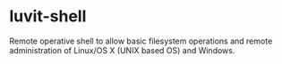 # luvit-shell
Remote operative shell to allow basic filesystem operations and remote administration of Linux/OS X (UNIX based OS) and Windows.
